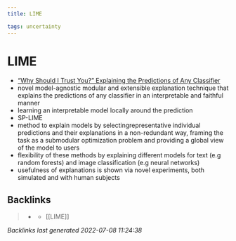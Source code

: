 ```yaml
---
title: LIME

tags: uncertainty 
---
```


# LIME
- [“Why Should I Trust You?” Explaining the Predictions of Any Classifier](https://arxiv.org/abs/1602.04938v1)
- novel model-agnostic modular and extensible explanation technique that explains the predictions of any classifier in an interpretable and faithful manner
- learning an interpretable model locally around the prediction
- SP-LIME
- method to explain models by selectingrepresentative individual predictions and their explanations in a non-redundant way, framing the task as a submodular optimization problem and providing a global view of the model to users
- flexibility of these methods by explaining different models for text (e.g random forests) and image classification (e.g neural networks)
- usefulness of explanations is shown via novel experiments, both simulated and with human subjects


## Backlinks

> - [](journals/2022-07-07.md)
>   - [[LIME]]

_Backlinks last generated 2022-07-08 11:24:38_
